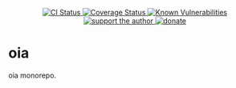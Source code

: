 <p align="center">
  <a href="https://github.com/darkyndy/oia">
    <img
      alt="CI Status"
      src="https://github.com/darkyndy/oia/workflows/CI/badge.svg"
    />
  </a>
  <a href="https://codecov.io/gh/darkyndy/oia/tree/master/">
    <img
      alt="Coverage Status"
      src="https://codecov.io/gh/darkyndy/oia/branch/master/graph/badge.svg"
    />
  </a>
  <a href="https://snyk.io/test/github/darkyndy/oia?targetFile=package.json">
    <img
      alt="Known Vulnerabilities"
      src="https://snyk.io/test/github/darkyndy/oia/badge.svg?targetFile=package.json"
      data-canonical-src="https://snyk.io/test/github/darkyndy/oia/badge.svg?targetFile=package.json"
      style="max-width:100%;"
    />
  </a>
  <br/>
  <a href="https://www.patreon.com/paul_comanici">
    <img
      alt="support the author"
      src="https://img.shields.io/badge/patreon-support%20the%20author-blue.svg"
    />
  </a>
  <a href="https://www.paypal.com/cgi-bin/webscr?cmd=_s-xclick&hosted_button_id=T645WN5RWR6WS&source=url">
    <img
      alt="donate"
      src="https://img.shields.io/badge/paypal-donate-blue.svg"
    />
  </a>
</p>

# oia
oia monorepo.
